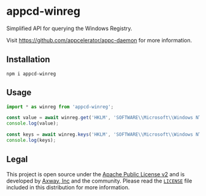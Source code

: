# appcd-winreg

Simplified API for querying the Windows Registry.

Visit https://github.com/appcelerator/appc-daemon for more information.

## Installation

	npm i appcd-winreg

## Usage

```js
import * as winreg from 'appcd-winreg';

const value = await winreg.get('HKLM', 'SOFTWARE\\Microsoft\\Windows NT\\CurrentVersion', 'ProductName');
console.log(value);

const keys = await winreg.keys('HKLM', 'SOFTWARE\\Microsoft\\Windows NT');
console.log(keys);
```

## Legal

This project is open source under the [Apache Public License v2][1] and is developed by
[Axway, Inc](http://www.axway.com/) and the community. Please read the [`LICENSE`][1] file included
in this distribution for more information.

[1]: https://github.com/appcelerator/appc-daemon/packages/appcd-winreg/LICENSE
